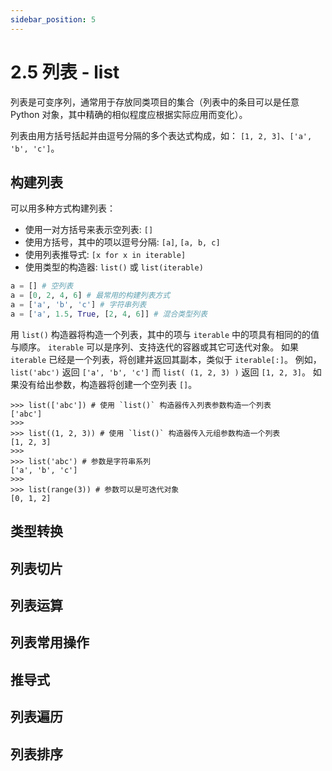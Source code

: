 ```yaml
---
sidebar_position: 5
---
```


# 2.5 列表 - list

列表是可变序列，通常用于存放同类项目的集合（列表中的条目可以是任意 Python 对象，其中精确的相似程度应根据实际应用而变化）。

列表由用方括号括起并由逗号分隔的多个表达式构成，如： `[1, 2, 3]`、`['a', 'b', 'c']`。

## 构建列表

可以用多种方式构建列表：

- 使用一对方括号来表示空列表: `[]`
- 使用方括号，其中的项以逗号分隔: `[a]`, `[a, b, c]`
- 使用列表推导式: `[x for x in iterable]`
- 使用类型的构造器: `list()` 或 `list(iterable)`

```python
a = [] # 空列表
a = [0, 2, 4, 6] # 最常用的构建列表方式
a = ['a', 'b', 'c'] # 字符串列表
a = ['a', 1.5, True, [2, 4, 6]] # 混合类型列表
```

用 `list()` 构造器将构造一个列表，其中的项与 `iterable` 中的项具有相同的的值与顺序。 `iterable` 可以是序列、支持迭代的容器或其它可迭代对象。 如果 `iterable` 已经是一个列表，将创建并返回其副本，类似于 `iterable[:]`。 例如，`list('abc')` 返回 `['a', 'b', 'c']` 而 `list( (1, 2, 3) )` 返回 `[1, 2, 3]`。 如果没有给出参数，构造器将创建一个空列表 `[]`。

```pycon
>>> list(['abc']) # 使用 `list()` 构造器传入列表参数构造一个列表
['abc']
>>>
>>> list((1, 2, 3)) # 使用 `list()` 构造器传入元组参数构造一个列表
[1, 2, 3]
>>>
>>> list('abc') # 参数是字符串系列
['a', 'b', 'c']
>>>
>>> list(range(3)) # 参数可以是可迭代对象
[0, 1, 2]
```

## 类型转换


## 列表切片

## 列表运算

## 列表常用操作


## 推导式

## 列表遍历

## 列表排序

